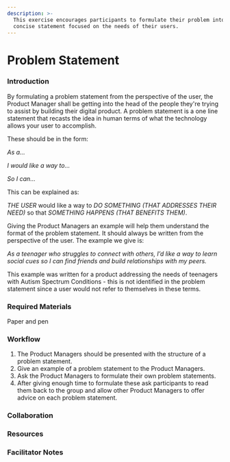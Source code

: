 ```yaml
---
description: >-
  This exercise encourages participants to formulate their problem into a
  concise statement focused on the needs of their users.
---
```


# Problem Statement

### Introduction

By formulating a problem statement from the perspective of the user, the Product Manager shall be getting into the head of the people they're trying to assist by building their digital product. A problem statement is a one line statement that recasts the idea in human terms of what the technology allows your user to accomplish.

These should be in the form:

_As a..._

_I would like a way to..._

_So I can..._

This can be explained as:

_THE USER_ would like a way to _DO SOMETHING \(THAT ADDRESSES THEIR NEED\)_ so that _SOMETHING HAPPENS \(THAT BENEFITS THEM\)_.

Giving the Product Managers an example will help them understand the format of the problem statement. It should always be written from the perspective of the user. The example we give is:

_As a teenager who struggles to connect with others, I’d like a way to learn social cues so I can find friends and build relationships with my peers._

This example was written for a product addressing the needs of teenagers with Autism Spectrum Conditions - this is not identified in the problem statement since a user would not refer to themselves in these terms.

### Required Materials

Paper and pen

### Workflow

1. The Product Managers should be presented with the structure of a problem statement.
2. Give an example of a problem statement to the Product Managers.
3. Ask the Product Managers to formulate their own problem statements.
4. After giving enough time to formulate these ask participants to read them back to the group and allow other Product Managers to offer advice on each problem statement.

### Collaboration

### Resources

### Facilitator Notes
